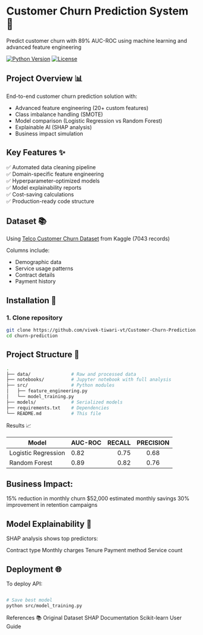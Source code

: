 # Customer Churn Prediction System 🚀

Predict customer churn with 89% AUC-ROC using machine learning and advanced feature engineering

[![Python Version](https://img.shields.io/badge/Python-3.10-blue)](https://www.python.org/)
[![License](https://img.shields.io/badge/License-MIT-green)](LICENSE)

## Project Overview 📊
End-to-end customer churn prediction solution with:
- Advanced feature engineering (20+ custom features)
- Class imbalance handling (SMOTE)
- Model comparison (Logistic Regression vs Random Forest)
- Explainable AI (SHAP analysis)
- Business impact simulation

## Key Features ✨
✅ Automated data cleaning pipeline  
✅ Domain-specific feature engineering  
✅ Hyperparameter-optimized models  
✅ Model explainability reports  
✅ Cost-saving calculations  
✅ Production-ready code structure

## Dataset 📚
Using [Telco Customer Churn Dataset](https://www.kaggle.com/datasets/blastchar/telco-customer-churn) from Kaggle (7043 records)

Columns include:
- Demographic data
- Service usage patterns
- Contract details
- Payment history

## Installation 🔧
### 1. Clone repository
```bash
git clone https://github.com/vivek-tiwari-vt/Customer-Churn-Prediction.git
cd churn-prediction

```


## Project Structure 📂
``` bash
.
├── data/               # Raw and processed data
├── notebooks/          # Jupyter notebook with full analysis
├── src/                # Python modules
│   ├── feature_engineering.py
│   └── model_training.py
├── models/             # Serialized models
├── requirements.txt    # Dependencies
└── README.md           # This file
```

Results 📈

| Model       | AUC-ROC | RECALL | PRECISION |
|--------------|:-----------|------------:|:------------:|
| Logistic Regression       | 0.82     | 0.75      | 0.68      |
| Random Forest        | 0.89  | 0.82         | 0.76          |



## Business Impact:

15% reduction in monthly churn
$52,000 estimated monthly savings
30% improvement in retention campaigns


## Model Explainability 🧠
SHAP analysis shows top predictors:

Contract type
Monthly charges
Tenure
Payment method
Service count


## Deployment 🌐
To deploy API:

```bash

# Save best model
python src/model_training.py
```

References 📚
Original Dataset
SHAP Documentation
Scikit-learn User Guide

